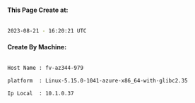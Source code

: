 
   
#### This Page Create at:

```bash

2023-08-21 - 16:20:21 UTC

```

#### Create By Machine:

```bash

Host Name : fv-az344-979

platform  : Linux-5.15.0-1041-azure-x86_64-with-glibc2.35

Ip Local  : 10.1.0.37

```

